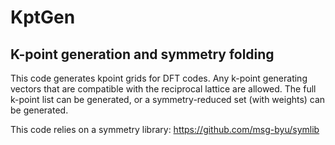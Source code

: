 # KptGen
## K-point generation and symmetry folding

This code generates kpoint grids for DFT codes. Any k-point generating vectors that are compatible with the reciprocal lattice are allowed. The full k-point list can be generated, or a symmetry-reduced set (with weights) can be generated.

This code relies on a symmetry library: https://github.com/msg-byu/symlib
